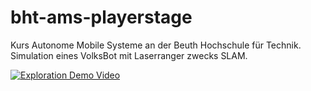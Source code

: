 bht-ams-playerstage
===================

Kurs Autonome Mobile Systeme an der Beuth Hochschule für Technik. Simulation eines VolksBot mit Laserranger zwecks SLAM.

[![Exploration Demo Video](http://img.youtube.com/vi/eAbF3QBGwzA/0.jpg)](http://www.youtube.com/watch?v=eAbF3QBGwzA)
